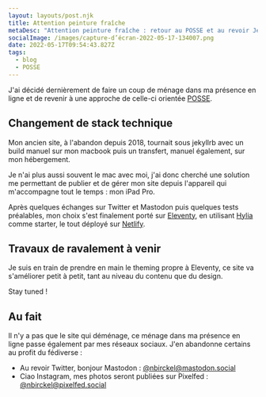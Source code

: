 ```yaml
---
layout: layouts/post.njk
title: Attention peinture fraîche
metaDesc: "Attention peinture fraîche : retour au POSSE et au revoir Jekyllrb"
socialImage: /images/capture-d’écran-2022-05-17-134007.png
date: 2022-05-17T09:54:43.827Z
tags:
  - blog
  - POSSE
---
```

J'ai décidé dernièrement de faire un coup de ménage dans ma présence en ligne et de revenir à une approche de celle-ci orientée [POSSE](https://indieweb.org/POSSE).

## Changement de stack technique

Mon ancien site, à l'abandon depuis 2018, tournait sous jekyllrb avec un build manuel sur mon macbook puis un transfert, manuel également, sur mon hébergement.

Je n'ai plus aussi souvent le mac avec moi, j'ai donc cherché une solution me permettant de publier et de gérer mon site depuis l'appareil qui m'accompagne tout le temps : mon iPad Pro.

Après quelques échanges sur Twitter et Mastodon puis quelques tests préalables, mon choix s'est finalement porté sur [Eleventy](https://www.11ty.dev/), en utilisant [Hylia ](https://hylia.website/)comme starter, le tout déployé sur [Netlify](https://www.netlify.com/).

## Travaux de ravalement à venir

Je suis en train de prendre en main le theming propre à Eleventy, ce site va s'améliorer petit à petit, tant au niveau du contenu que du design.

Stay tuned !

## Au fait 

Il n'y a pas que le site qui déménage, ce ménage dans ma présence en ligne passe également par mes réseaux sociaux. J'en abandonne certains au profit du fédiverse :

* Au revoir Twitter, bonjour Mastodon : [@nbirckel@mastodon.social](https://mastodon.social/web/@nbirckel)
* Ciao  Instagram, mes photos seront publiées sur Pixelfed :  [@nbirckel@pixelfed.social](https://pixelfed.social/i/web/profile/422339972513731843)